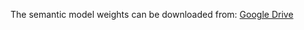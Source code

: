 The semantic model weights can be downloaded from: [Google Drive](https://drive.google.com/file/d/1IpQhqPwbXxPrgazAHvrAnBsmGzcPI5kT/view?usp=drive_link)
